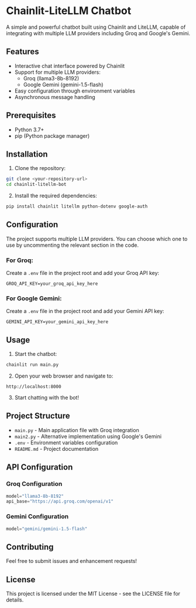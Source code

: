 # Chainlit-LiteLLM Chatbot

A simple and powerful chatbot built using Chainlit and LiteLLM, capable of integrating with multiple LLM providers including Groq and Google's Gemini.

## Features

- Interactive chat interface powered by Chainlit
- Support for multiple LLM providers:
  - Groq (llama3-8b-8192)
  - Google Gemini (gemini-1.5-flash)
- Easy configuration through environment variables
- Asynchronous message handling

## Prerequisites

- Python 3.7+
- pip (Python package manager)

## Installation

1. Clone the repository:
```bash
git clone <your-repository-url>
cd chainlit-litellm-bot
```

2. Install the required dependencies:
```bash
pip install chainlit litellm python-dotenv google-auth
```

## Configuration

The project supports multiple LLM providers. You can choose which one to use by uncommenting the relevant section in the code.

### For Groq:
Create a `.env` file in the project root and add your Groq API key:
```env
GROQ_API_KEY=your_groq_api_key_here
```

### For Google Gemini:
Create a `.env` file in the project root and add your Gemini API key:
```env
GEMINI_API_KEY=your_gemini_api_key_here
```

## Usage

1. Start the chatbot:
```bash
chainlit run main.py
```

2. Open your web browser and navigate to:
```
http://localhost:8000
```

3. Start chatting with the bot!

## Project Structure

- `main.py` - Main application file with Groq integration
- `main2.py` - Alternative implementation using Google's Gemini
- `.env` - Environment variables configuration
- `README.md` - Project documentation

## API Configuration

### Groq Configuration
```python
model="llama3-8b-8192"
api_base="https://api.groq.com/openai/v1"
```

### Gemini Configuration
```python
model="gemini/gemini-1.5-flash"
```

## Contributing

Feel free to submit issues and enhancement requests!

## License

This project is licensed under the MIT License - see the LICENSE file for details.
